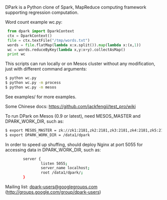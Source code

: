 DPark is a Python clone of Spark, MapReduce computing 
framework supporting regression computation.

Word count example wc.py:

``` python
 from dpark import DparkContext
 ctx = DparkContext()
 file = ctx.textFile("/tmp/words.txt")
 words = file.flatMap(lambda x:x.split()).map(lambda x:(x,1))
 wc = words.reduceByKey(lambda x,y:x+y).collectAsMap()
 print wc
```

This scripts can run locally or on Mesos cluster without
any modification, just with different command arguments:

``` bash
$ python wc.py
$ python wc.py -m process
$ python wc.py -m mesos
```

See examples/ for more examples.

Some Chinese docs: https://github.com/jackfengji/test_pro/wiki

To run DPark on Mesos (0.9 or latest), need MESOS_MASTER and DPARK_WORK_DIR, 
such as: 

``` bash
$ export MESOS_MASTER = zk://zk1:2181,zk2:2181,zk3:2181,zk4:2181,zk5:2181/mesos_master 
$ export DPARK_WORK_DIR = /data1/dpark
```

In order to speed up shuffing, should deploy Nginx at port 5055 
for accessing data in DPARK_WORK_DIR, such as:

``` bash
        server {
                listen 5055;
                server_name localhost;
                root /data1/dpark/;
        }
```
Mailing list: dpark-users@googlegroups.com (http://groups.google.com/group/dpark-users)
